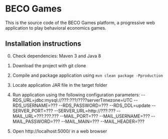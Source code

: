 # BECO Games

This is the source code of the BECO Games platform, a progressive web application to play behavioral economics games.

## Installation instructions

0. Check dependencies: Maven 3 and Java 8
1. Download the project with git clone
2. Compile and package application using `mvn clean package -Pproduction` 
3. Locate application JAR file in the target folder 
4. Run application using the following configuration parameters:
--RDS_URL=jdbc:mysql://???:???/????serverTimezone=UTC
--RDS_USERNAME=???
--RDS_PASSWORD=???
--RDS_DDL=update
--SERVER_PORT=???
--SERVER_URL=http://???:???
--MAIL_URL=???.???.???
--MAIL_PORT=???
--MAIL_USERNAME=???
--MAIL_PASSWORD=???
--MAIL_MAIN=???
--MAIL_HEADER=???

5. Open http://localhost:5000/ in a web browser

